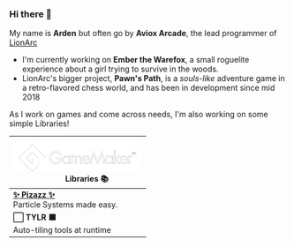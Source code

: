 ### Hi there 👋
My name is **Arden** but often go by **Aviox Arcade**, the lead programmer of [LionArc](https://lionarc.itch.io/)

- I'm currently working on **Ember the Warefox**, a small roguelite experience about a girl trying to survive in the woods.
- LionArc's bigger project, **Pawn's Path**, is a *souls-like* adventure game in a retro-flavored chess world, and has been in development since mid 2018

As I work on games and come across needs, I'm also working on some simple Libraries!

|<img src = "GameMaker_Logo_WT_small2.png" height=60px> <br>&nbsp;&nbsp;&nbsp;&nbsp;&nbsp;&nbsp;&nbsp;&nbsp; **Libraries 📚**|
|---|
|[**✨ Pizazz ✨**](https://github.com/AvioxArcade/Pizazz) <br> Particle Systems made easy. |
| **⬜ TYLR ⬛** <br> Auto-tiling tools at runtime |

<!--
**AvioxArcade/AvioxArcade** is a ✨ _special_ ✨ repository because its `README.md` (this file) appears on your GitHub profile.

Here are some ideas to get you started:

- 🔭 I’m currently working on ...
- 🌱 I’m currently learning ...
- 👯 I’m looking to collaborate on ...
- 🤔 I’m looking for help with ...
- 💬 Ask me about ...
- 📫 How to reach me: ...
- 😄 Pronouns: ...
- ⚡ Fun fact: ...
-->
